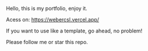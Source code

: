 Hello, this is my portfolio, enjoy it.

Acess on: https://webercsl.vercel.app/

If you want to use like a template, go ahead, no problem!

Please follow me or star this repo.
